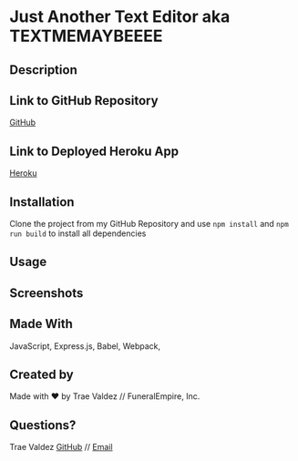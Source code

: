# Just Another Text Editor aka TEXTMEMAYBEEEE

## Description

## Link to GitHub Repository
[GitHub](https://github.com/traevaldez/text-me-maybe)

## Link to Deployed Heroku App
[Heroku](https://immense-sands-63025.herokuapp.com/)

## Installation
Clone the project from my GitHub Repository and use `npm install` and `npm run build` to install all dependencies

## Usage

## Screenshots

## Made With
JavaScript, Express.js, Babel, Webpack,
## Created by
Made with ♥ by Trae Valdez // FuneralEmpire, Inc.

## Questions?
Trae Valdez [GitHub](https://www.github.com/traevaldez) // [Email](mailto:mrtraevaldez@gmail.com)

